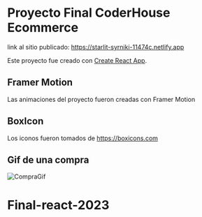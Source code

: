 # Proyecto Final CoderHouse Ecommerce

link al sitio publicado: https://starlit-syrniki-11474c.netlify.app

Este proyecto fue creado con [Create React App](https://github.com/facebook/create-react-app).

## Framer Motion

Las animaciones del proyecto fueron creadas con Framer Motion

## BoxIcon

Los iconos fueron tomados de https://boxicons.com

## Gif de una compra

![CompraGif](https://user-images.githubusercontent.com/71514390/173478207-82212a7d-d59d-40f1-b677-09ffff00ba4b.gif)



# Final-react-2023
